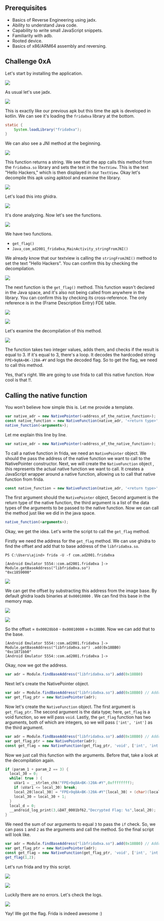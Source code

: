 ## Prerequisites

- Basics of Reverse Engineering using jadx.
- Ability to understand Java code.
- Capability to write small JavaScript snippets.
- Familiarity with adb.
- Rooted device.
- Basics of x86/ARM64 assembly and reversing.

## Challenge 0xA

Let's start by installing the application.

![](images/1.png)

As usual let's use jadx.

![](images/2.png)

This is exactly like our previous apk but this time the apk is developed in kotlin. We can see it's loading the `frida0xa` library at the bottom.

```java
static {
    System.loadLibrary("frida0xa");
}
```

We can also see a JNI method at the beginning.

![](images/3.png)

This function returns a string. We see that the app calls this method from the `frida0xa.so` library and sets the text in the `TextView`. This is the text "Hello Hackers," which is then displayed in our `TextView`. Okay let's decompile this apk using apktool and examine the library.

![](images/4.png)

Let's load this into ghidra.

![](images/5.png)

It's done analyzing. Now let's see the functions.

![](images/6.png)

We have two functions.

- `get_flag()`
- `Java_com_ad2001_frida0xa_MainActivity_stringFromJNI()`

We already know that our textview is calling the `stringFromJNI()` method to set the text "Hello Hackers". You can confirm this by checking the  decompilation.

![](images/7.png)

The next function is the `get_flag()` method. This function wasn't declared in the Java space, and it's also not being called from anywhere in the library. You can confirm this by checking its cross-reference. The only reference is in the (Frame Description Entry)  FDE table.

![](images/8.png)

![](images/9.png)

Let's examine the decompilation of this method.

![](images/10.png)

The function takes two integer values, adds them, and checks if the result is equal to 3. If it's equal to 3, there's a loop. It decodes the hardcoded string `FPE>9q8A>BK-)20A-#Y` and logs the decoded flag. So to get the flag, we need to call this method.

Yes, that's right. We are going to use frida to call this native function. How cool is that !!.

## Calling the native function

You won't believe how simple this is. Let me provide a template.

```javascript
var native_adr = new NativePointer(<address_of_the_native_function>);
const native_function = new NativeFunction(native_adr, '<return type>', ['argument_data_type']);
native_function(<arguments>);
```

Let me explain this line by line.

```javascript
var native_adr = new NativePointer(<address_of_the_native_function>);
```

To call a native function in frida, we need an `NativePointer` object. We should  the pass the address of the native function we want to call to the NativePointer constructor. Next, we will create the `NativeFunction` object , this represents the actual native function we want to call. It creates a JavaScript wrapper around a native function, allowing us to call that native function from frida.

```javascript
const native_function = new NativeFunction(native_adr, '<return type>', ['argument_data_type']);
```

The first argument should the `NativePointer` object, Second argument is the return type of the native function, the third argument is a list of the data types of the arguments to be passed to the native function. Now we can call the method just like we did in the java space.

```javascript
native_function(<arguments>);
```

Okay, we get the idea. Let's write the script to call the `get_flag` method.

Firstly we need the address for the `get_flag` method. We can use ghidra to find the offset and add that to base address of the `libfrida0xa.so`.

```
PS C:\Users\ajind> frida -U -f com.ad2001.frida0xa
```

```
[Android Emulator 5554::com.ad2001.frida0xa ]-> Module.getBaseAddress("libfrida0xa.so")
"0xc1859000"
```

![](images/11.png)

We can get the offset by substracting this address from the image base. By default ghidra loads binaries at `0x00010000` . We can find this base in the memory map.

![](images/12.png)

![](images/13.png)

So the offset = `0x00028bb0` - `0x00010000` = `0x18BB0`. Now we can add that to the base.

```
[Android Emulator 5554::com.ad2001.frida0xa ]-> Module.getBaseAddress("libfrida0xa.so") .add(0x18BB0)
"0xc1871bb0"
[Android Emulator 5554::com.ad2001.frida0xa ]->
```

Okay, now we got the address.

```javascript
var adr = Module.findBaseAddress("libfrida0xa.so").add(0x18BB0)
```

Next let's create the NativePointer object.

```javascript
var adr = Module.findBaseAddress("libfrida0xa.so").add(0x18BB0) // Address of the get_flag() function
var get_flag_ptr = new NativePointer(adr);
```

Now let's create the `NativeFunction` object. The first argument is `get_flag_ptr`. The second argument is the data type; here, `get_flag` is a void function, so we will pass `void`. Lastly, the `get_flag` function has two arguments, both of which are integers, so we will pass `['int', 'int']` as the third argument.

```javascript
var adr = Module.findBaseAddress("libfrida0xa.so").add(0x18BB0) // Address of the get_flag() function
var get_flag_ptr = new NativePointer(adr);
const get_flag = new NativeFunction(get_flag_ptr, 'void', ['int', 'int']);
```

Now we just call this function with the arguments. Before that, take a look at the decompilation again.

```c
if (param_1 + param_2 == 3) {
  local_30 = 0;
  while( true ) {
    uVar1 = __strlen_chk("FPE>9q8A>BK-)20A-#Y",0xffffffff);
    if (uVar1 <= local_30) break;
    local_20[local_30] = "FPE>9q8A>BK-)20A-#Y"[local_30] + (char)(local_30 << 1);
    local_30 = local_30 + 1;
  }
  local_d = 0;
  __android_log_print(3,&DAT_0001bf62,"Decrypted Flag: %s",local_20);
}
```

We need the sum of our arguments to equal `3` to pass the `if` check. So, we can pass `1` and `2` as the arguments and call the method. So the final script will look like.

```javascript
var adr = Module.findBaseAddress("libfrida0xa.so").add(0x18BB0) // Address of the get_flag() function
var get_flag_ptr = new NativePointer(adr);
const get_flag = new NativeFunction(get_flag_ptr, 'void', ['int', 'int']);
get_flag(1,2);
```

Let's run frida and try this script.

![](images/14.png)

![](images/15.png)

Luckily there are no errors. Let's check the logs.

![](images/16.png)

Yay! We got the flag. Frida is indeed awesome :)